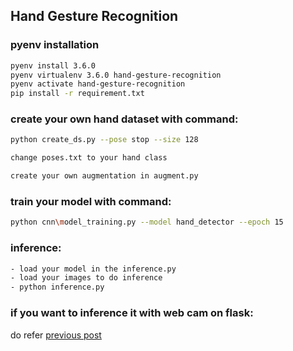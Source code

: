## Hand Gesture Recognition

### pyenv installation
```bash
pyenv install 3.6.0
pyenv virtualenv 3.6.0 hand-gesture-recognition
pyenv activate hand-gesture-recognition
pip install -r requirement.txt
```

### create your own hand dataset with command:
```bash
python create_ds.py --pose stop --size 128

change poses.txt to your hand class

create your own augmentation in augment.py
```

### train your model with command:
```bash
python cnn\model_training.py --model hand_detector --epoch 15
```

### inference:
```bash
- load your model in the inference.py
- load your images to do inference
- python inference.py
```

### if you want to inference it with web cam on flask:
do refer [previous post](https://github.com/quietrex/hand_gesture_recognition_flask)

